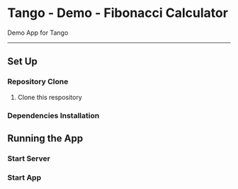 # Tango - Demo - Fibonacci Calculator

Demo App for Tango

---

## Set Up

### Repository Clone
1. Clone this respository

### Dependencies Installation

## Running the App
### Start Server
### Start App
